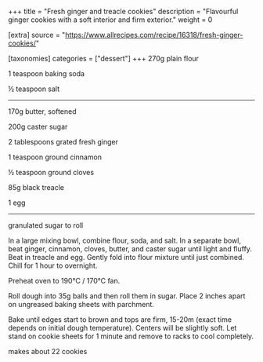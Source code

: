 +++
title = "Fresh ginger and treacle cookies"
description = "Flavourful ginger cookies with a soft interior and firm exterior."
weight = 0

[extra]
source = "https://www.allrecipes.com/recipe/16318/fresh-ginger-cookies/"

[taxonomies]
categories = ["dessert"]
+++
270g plain flour

1 teaspoon baking soda

½ teaspoon salt

---

170g butter, softened

200g caster sugar

2 tablespoons grated fresh ginger

1 teaspoon ground cinnamon

½ teaspoon ground cloves

85g black treacle

1 egg

---

granulated sugar to roll
<!-- sep -->
In a large mixing bowl, combine flour, soda, and salt.
In a separate bowl, beat ginger, cinnamon, cloves, butter, and caster sugar until light and fluffy.
Beat in treacle and egg.
Gently fold into flour mixture until just combined.
Chill for 1 hour to overnight.

Preheat oven to 190°C / 170°C fan.

Roll dough into 35g balls and then roll them in sugar.
Place 2 inches apart on ungreased baking sheets with parchment.

Bake until edges start to brown and tops are firm, 15-20m (exact time depends on initial dough temperature).
Centers will be slightly soft.
Let stand on cookie sheets for 1 minute and remove to racks to cool completely.
<!-- sep -->
makes about 22 cookies

